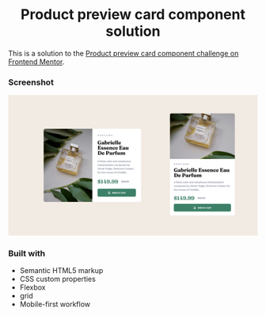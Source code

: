 <h1 align="center">Product preview card component solution</h1>

This is a solution to the [Product preview card component challenge on Frontend Mentor](https://www.frontendmentor.io/challenges/product-preview-card-component-GO7UmttRfa).

### Screenshot

![screenshot](screenshot.png)

### Built with

- Semantic HTML5 markup
- CSS custom properties
- Flexbox
- grid
- Mobile-first workflow
